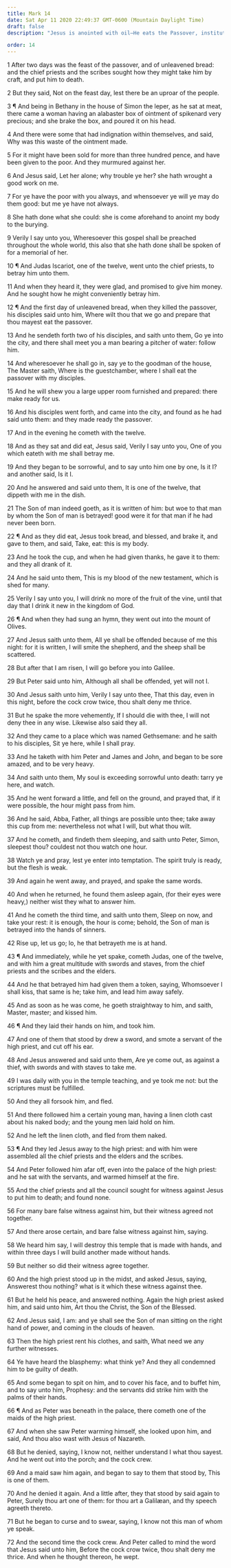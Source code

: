 ```yaml
---
title: Mark 14
date: Sat Apr 11 2020 22:49:37 GMT-0600 (Mountain Daylight Time)
draft: false
description: "Jesus is anointed with oil—He eats the Passover, institutes the sacrament, suffers in Gethsemane, and is betrayed by Judas—Jesus is falsely accused, and Peter denies that he knows Him."

order: 14
---
```

    
1 After two days was the feast of the passover, and of unleavened bread: and the chief priests and the scribes sought how they might take him by craft, and put him to death.

2 But they said, Not on the feast day, lest there be an uproar of the people.

3 ¶ And being in Bethany in the house of Simon the leper, as he sat at meat, there came a woman having an alabaster box of ointment of spikenard very precious; and she brake the box, and poured it on his head.

4 And there were some that had indignation within themselves, and said, Why was this waste of the ointment made.

5 For it might have been sold for more than three hundred pence, and have been given to the poor. And they murmured against her.

6 And Jesus said, Let her alone; why trouble ye her? she hath wrought a good work on me.

7 For ye have the poor with you always, and whensoever ye will ye may do them good: but me ye have not always.

8 She hath done what she could: she is come aforehand to anoint my body to the burying.

9 Verily I say unto you, Wheresoever this gospel shall be preached throughout the whole world, this also that she hath done shall be spoken of for a memorial of her.

10 ¶ And Judas Iscariot, one of the twelve, went unto the chief priests, to betray him unto them.

11 And when they heard it, they were glad, and promised to give him money. And he sought how he might conveniently betray him.

12 ¶ And the first day of unleavened bread, when they killed the passover, his disciples said unto him, Where wilt thou that we go and prepare that thou mayest eat the passover.

13 And he sendeth forth two of his disciples, and saith unto them, Go ye into the city, and there shall meet you a man bearing a pitcher of water: follow him.

14 And wheresoever he shall go in, say ye to the goodman of the house, The Master saith, Where is the guestchamber, where I shall eat the passover with my disciples.

15 And he will shew you a large upper room furnished and prepared: there make ready for us.

16 And his disciples went forth, and came into the city, and found as he had said unto them: and they made ready the passover.

17 And in the evening he cometh with the twelve.

18 And as they sat and did eat, Jesus said, Verily I say unto you, One of you which eateth with me shall betray me.

19 And they began to be sorrowful, and to say unto him one by one, Is it I? and another said, Is it I.

20 And he answered and said unto them, It is one of the twelve, that dippeth with me in the dish.

21 The Son of man indeed goeth, as it is written of him: but woe to that man by whom the Son of man is betrayed! good were it for that man if he had never been born.

22 ¶ And as they did eat, Jesus took bread, and blessed, and brake it, and gave to them, and said, Take, eat: this is my body.

23 And he took the cup, and when he had given thanks, he gave it to them: and they all drank of it.

24 And he said unto them, This is my blood of the new testament, which is shed for many.

25 Verily I say unto you, I will drink no more of the fruit of the vine, until that day that I drink it new in the kingdom of God.

26 ¶ And when they had sung an hymn, they went out into the mount of Olives.

27 And Jesus saith unto them, All ye shall be offended because of me this night: for it is written, I will smite the shepherd, and the sheep shall be scattered.

28 But after that I am risen, I will go before you into Galilee.

29 But Peter said unto him, Although all shall be offended, yet will not I.

30 And Jesus saith unto him, Verily I say unto thee, That this day, even in this night, before the cock crow twice, thou shalt deny me thrice.

31 But he spake the more vehemently, If I should die with thee, I will not deny thee in any wise. Likewise also said they all.

32 And they came to a place which was named Gethsemane: and he saith to his disciples, Sit ye here, while I shall pray.

33 And he taketh with him Peter and James and John, and began to be sore amazed, and to be very heavy.

34 And saith unto them, My soul is exceeding sorrowful unto death: tarry ye here, and watch.

35 And he went forward a little, and fell on the ground, and prayed that, if it were possible, the hour might pass from him.

36 And he said, Abba, Father, all things are possible unto thee; take away this cup from me: nevertheless not what I will, but what thou wilt.

37 And he cometh, and findeth them sleeping, and saith unto Peter, Simon, sleepest thou? couldest not thou watch one hour.

38 Watch ye and pray, lest ye enter into temptation. The spirit truly is ready, but the flesh is weak.

39 And again he went away, and prayed, and spake the same words.

40 And when he returned, he found them asleep again, (for their eyes were heavy,) neither wist they what to answer him.

41 And he cometh the third time, and saith unto them, Sleep on now, and take your rest: it is enough, the hour is come; behold, the Son of man is betrayed into the hands of sinners.

42 Rise up, let us go; lo, he that betrayeth me is at hand.

43 ¶ And immediately, while he yet spake, cometh Judas, one of the twelve, and with him a great multitude with swords and staves, from the chief priests and the scribes and the elders.

44 And he that betrayed him had given them a token, saying, Whomsoever I shall kiss, that same is he; take him, and lead him away safely.

45 And as soon as he was come, he goeth straightway to him, and saith, Master, master; and kissed him.

46 ¶ And they laid their hands on him, and took him.

47 And one of them that stood by drew a sword, and smote a servant of the high priest, and cut off his ear.

48 And Jesus answered and said unto them, Are ye come out, as against a thief, with swords and with staves to take me.

49 I was daily with you in the temple teaching, and ye took me not: but the scriptures must be fulfilled.

50 And they all forsook him, and fled.

51 And there followed him a certain young man, having a linen cloth cast about his naked body; and the young men laid hold on him.

52 And he left the linen cloth, and fled from them naked.

53 ¶ And they led Jesus away to the high priest: and with him were assembled all the chief priests and the elders and the scribes.

54 And Peter followed him afar off, even into the palace of the high priest: and he sat with the servants, and warmed himself at the fire.

55 And the chief priests and all the council sought for witness against Jesus to put him to death; and found none.

56 For many bare false witness against him, but their witness agreed not together.

57 And there arose certain, and bare false witness against him, saying.

58 We heard him say, I will destroy this temple that is made with hands, and within three days I will build another made without hands.

59 But neither so did their witness agree together.

60 And the high priest stood up in the midst, and asked Jesus, saying, Answerest thou nothing? what is it which these witness against thee.

61 But he held his peace, and answered nothing. Again the high priest asked him, and said unto him, Art thou the Christ, the Son of the Blessed.

62 And Jesus said, I am: and ye shall see the Son of man sitting on the right hand of power, and coming in the clouds of heaven.

63 Then the high priest rent his clothes, and saith, What need we any further witnesses.

64 Ye have heard the blasphemy: what think ye? And they all condemned him to be guilty of death.

65 And some began to spit on him, and to cover his face, and to buffet him, and to say unto him, Prophesy: and the servants did strike him with the palms of their hands.

66 ¶ And as Peter was beneath in the palace, there cometh one of the maids of the high priest.

67 And when she saw Peter warming himself, she looked upon him, and said, And thou also wast with Jesus of Nazareth.

68 But he denied, saying, I know not, neither understand I what thou sayest. And he went out into the porch; and the cock crew.

69 And a maid saw him again, and began to say to them that stood by, This is one of them.

70 And he denied it again. And a little after, they that stood by said again to Peter, Surely thou art one of them: for thou art a Galilæan, and thy speech agreeth thereto.

71 But he began to curse and to swear, saying, I know not this man of whom ye speak.

72 And the second time the cock crew. And Peter called to mind the word that Jesus said unto him, Before the cock crow twice, thou shalt deny me thrice. And when he thought thereon, he wept.
